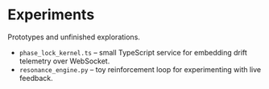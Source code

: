 # Experiments
Prototypes and unfinished explorations.
- `phase_lock_kernel.ts` – small TypeScript service for embedding drift telemetry over WebSocket.
- `resonance_engine.py` – toy reinforcement loop for experimenting with live feedback.
